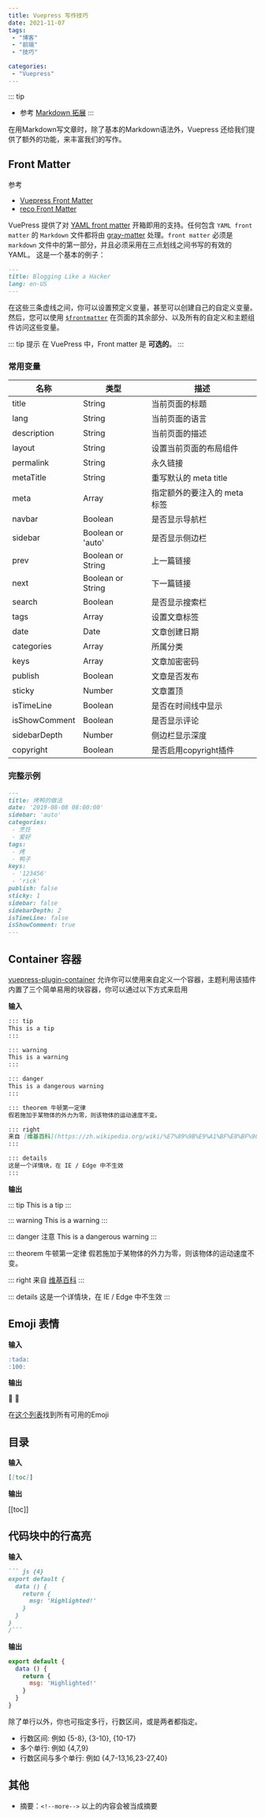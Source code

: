 ```yaml
---
title: Vuepress 写作技巧
date: 2021-11-07
tags:
 - "博客"
 - "前端"
 - "技巧"

categories:
 - "Vuepress"
---
```


::: tip
+ 参考 [Markdown 拓展](https://vuepress.vuejs.org/zh/guide/markdown.html)
:::

在用Markdown写文章时，除了基本的Markdown语法外，Vuepress 还给我们提供了额外的功能，来丰富我们的写作。

## Front Matter

参考
+ [Vuepress Front Matter](https://vuepress.vuejs.org/zh/guide/frontmatter.html)
+ [reco Front Matter](https://vuepress-theme-reco.recoluan.com/views/1.x/frontMatter.html)

VuePress 提供了对 [YAML front matter](https://jekyllrb.com/docs/frontmatter/) 开箱即用的支持。任何包含 `YAML front matter` 的 `Markdown` 文件都将由 [gray-matter](https://github.com/jonschlinkert/gray-matter) 处理。`front matter` 必须是 `markdown` 文件中的第一部分，并且必须采用在三点划线之间书写的有效的 YAML。 这是一个基本的例子：

```md
---
title: Blogging Like a Hacker
lang: en-US
---
```

在这些三条虚线之间，你可以设置预定义变量，甚至可以创建自己的自定义变量。 然后，您可以使用 [`$frontmatter`](https://vuepress.vuejs.org/zh/guide/global-computed.html#frontmatter) 在页面的其余部分、以及所有的自定义和主题组件访问这些变量。

::: tip 提示
在 VuePress 中，Front matter 是 **可选的**。
:::

### 常用变量

| 名称          | 类型              | 描述                         |
| ------------- | ----------------- | ---------------------------- |
| title         | String            | 当前页面的标题               |
| lang          | String            | 当前页面的语言               |
| description   | String            | 当前页面的描述               |
| layout        | String            | 设置当前页面的布局组件       |
| permalink     | String            | 永久链接                     |
| metaTitle     | String            | 重写默认的 meta title        |
| meta          | Array             | 指定额外的要注入的 meta 标签 |
| navbar        | Boolean           | 是否显示导航栏               |
| sidebar       | Boolean or 'auto' | 是否显示侧边栏               |
| prev          | Boolean or String | 上一篇链接                   |
| next          | Boolean or String | 下一篇链接                   |
| search        | Boolean           | 是否显示搜索栏               |
| tags          | Array             | 设置文章标签                 |
| date          | Date              | 文章创建日期                 |
| categories    | Array             | 所属分类                     |
| keys          | Array             | 文章加密密码                 |
| publish       | Boolean           | 文章是否发布                 |
| sticky        | Number            | 文章置顶                     |
| isTimeLine    | Boolean           | 是否在时间线中显示           |
| isShowComment | Boolean           | 是否显示评论                 |
| sidebarDepth  | Number            | 侧边栏显示深度               |
| copyright     | Boolean           | 是否启用copyright插件        |

### 完整示例

```md
---
title: 烤鸭的做法
date: '2019-08-08 08:00:00'
sidebar: 'auto'
categories:
 - 烹饪
 - 爱好
tags:
 - 烤
 - 鸭子
keys:
 - '123456'
 - 'rick'
publish: false
sticky: 1
sidebar: false
sidebarDepth: 2
isTimeLine: false
isShowComment: true
---
```

## Container 容器

[vuepress-plugin-container](https://vuepress-community.netlify.app/zh/plugins/container/) 允许你可以使用来自定义一个容器，主题利用该插件内置了三个简单易用的块容器，你可以通过以下方式来启用

**输入**

```md
::: tip
This is a tip
:::

::: warning
This is a warning
:::

::: danger
This is a dangerous warning
:::

::: theorem 牛顿第一定律
假若施加于某物体的外力为零，则该物体的运动速度不变。

::: right
来自 [维基百科](https://zh.wikipedia.org/wiki/%E7%89%9B%E9%A1%BF%E8%BF%90%E5%8A%A8%E5%AE%9A%E5%BE%8B)
:::

::: details
这是一个详情块，在 IE / Edge 中不生效
:::
```

**输出**

::: tip
This is a tip
:::

::: warning
This is a warning
:::

::: danger 注意
This is a dangerous warning
:::

::: theorem 牛顿第一定律
假若施加于某物体的外力为零，则该物体的运动速度不变。

::: right
来自 [维基百科](https://zh.wikipedia.org/wiki/%E7%89%9B%E9%A1%BF%E8%BF%90%E5%8A%A8%E5%AE%9A%E5%BE%8B)
:::

::: details
这是一个详情块，在 IE / Edge 中不生效
:::

## Emoji 表情

**输入**

```md
:tada: 
:100:
```

**输出**

:tada: 
:100:

在[这个列表](https://github.com/markdown-it/markdown-it-emoji/blob/master/lib/data/full.json)找到所有可用的Emoji

## 目录

**输入**

```md
[[toc]]
```

**输出**

[[toc]]

## 代码块中的行高亮

**输入**

```md
``` js {4}
export default {
  data () {
    return {
      msg: 'Highlighted!'
    }
  }
}
/```
```

**输出**

``` js {4}
export default {
  data () {
    return {
      msg: 'Highlighted!'
    }
  }
}
```

除了单行以外，你也可指定多行，行数区间，或是两者都指定。
+ 行数区间: 例如 {5-8}, {3-10}, {10-17}
+ 多个单行: 例如 {4,7,9}
+ 行数区间与多个单行: 例如 {4,7-13,16,23-27,40}

## 其他

+ 摘要：`<!--more-->` 以上的内容会被当成摘要
